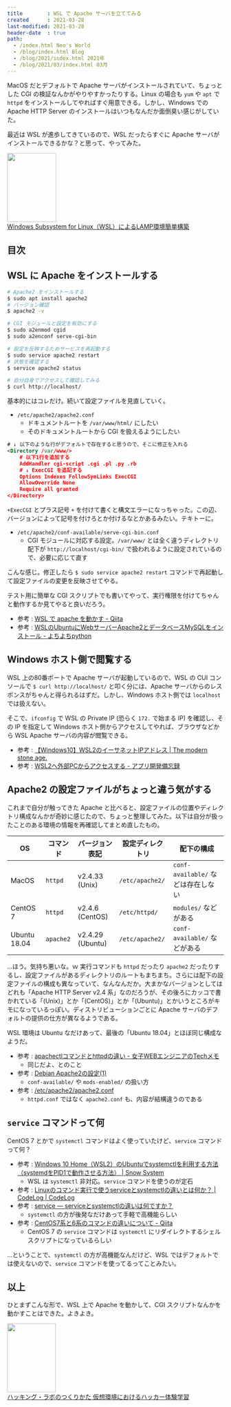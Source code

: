 ```yaml
---
title        : WSL で Apache サーバを立ててみる
created      : 2021-03-28
last-modified: 2021-03-28
header-date  : true
path:
  - /index.html Neo's World
  - /blog/index.html Blog
  - /blog/2021/index.html 2021年
  - /blog/2021/03/index.html 03月
---
```


MacOS だとデフォルトで Apache サーバがインストールされていて、ちょっとした CGI の検証なんかがやりやすかったりする。Linux の場合も `yum` や `apt` で `httpd` をインストールしてやればすぐ用意できる。しかし、Windows での Apache HTTP Server のインストールはいつもなんだか面倒臭い感じがしていた。

最近は WSL が進歩してきているので、WSL だったらすぐに Apache サーバがインストールできるかな？と思って、やってみた。

<div class="ad-amazon">
  <div class="ad-amazon-image">
    <a href="https://www.amazon.co.jp/dp/B07QLJ19J4?tag=neos21-22&amp;linkCode=osi&amp;th=1&amp;psc=1">
      <img src="https://m.media-amazon.com/images/I/41IenjjoIcL._SL160_.jpg" width="114" height="160">
    </a>
  </div>
  <div class="ad-amazon-info">
    <div class="ad-amazon-title">
      <a href="https://www.amazon.co.jp/dp/B07QLJ19J4?tag=neos21-22&amp;linkCode=osi&amp;th=1&amp;psc=1">Windows Subsystem for Linux（WSL）によるLAMP環境簡単構築</a>
    </div>
  </div>
</div>

## 目次

## WSL に Apache をインストールする

```bash
# Apache2 をインストールする
$ sudo apt install apache2
# バージョン確認
$ apache2 -v

# CGI モジュールと設定を有効にする
$ sudo a2enmod cgid
$ sudo a2enconf serve-cgi-bin

# 設定を反映するためサービスを再起動する
$ sudo service apache2 restart
# 状態を確認する
$ service apache2 status

# 自分自身でアクセスして確認してみる
$ curl http://localhost/
```

基本的にはコレだけ。続いて設定ファイルを見直していく。

- `/etc/apache2/apache2.conf`
  - ドキュメントルートを `/var/www/html/` にしたい
  - そのドキュメントルートから CGI を扱えるようにしたい

```xml
# ↓ 以下のような行がデフォルトで存在すると思うので、そこに修正を入れる
<Directory /var/www/>
    # 以下1行を追加する
    AddHandler cgi-script .cgi .pl .py .rb
    # ↓ ExecCGI を追記する
    Options Indexes FollowSymLinks ExecCGI
    AllowOverride None
    Require all granted
</Directory>
```

`+ExecCGI` とプラス記号 `+` を付けて書くと構文エラーになっちゃった。この辺、バージョンによって記号を付けろとか付けるなとかあるみたい。テキトーに。

- `/etc/apache2/conf-available/serve-cgi-bin.conf`
  - CGI モジュールに対応する設定。`/var/www/` とは全く違うディレクトリ配下が `http://localhost/cgi-bin/` で扱われるように設定されているので、必要に応じて直す

こんな感じ。修正したら `$ sudo service apache2 restart` コマンドで再起動して設定ファイルの変更を反映させてやる。

テスト用に簡単な CGI スクリプトでも書いてやって、実行権限を付けてちゃんと動作するか見てやると良いだろう。

- 参考 : [WSL で apache を動かす - Qiita](https://qiita.com/sugao516/items/a4b15dc174889e27565b)
- 参考 : [WSLのUbuntuにWebサーバーApache2とデータベースMySQLをインストール - よちよちpython](https://chayarokurokuro.hatenablog.com/entry/2019/11/14/022733)

## Windows ホスト側で閲覧する

WSL 上の80番ポートで Apache サーバが起動しているので、WSL の CUI コンソールで `$ curl http://localhost/` と叩く分には、Apache サーバからのレスポンスがちゃんと得られるはずだ。しかし、Windows ホスト側では `localhost` では扱えない。

そこで、`ifconfig` で WSL の Private IP (恐らく `172.` で始まる IP) を確認し、その IP を指定して Windows ホスト側からアクセスしてやれば、ブラウザなどから WSL Apache サーバの内容が閲覧できる。

- 参考 : [【Windows10】WSL2のイーサネットIPアドレス | The modern stone age.](https://www.yokoweb.net/2020/06/03/windows10-wsl2-ip-address/)
- 参考 : [WSL2へ外部PCからアクセスする - アプリ開発備忘録](https://matsudamper.hatenablog.com/entry/2020/04/16/044357)

## Apache2 の設定ファイルがちょっと違う気がする

これまで自分が触ってきた Apache と比べると、設定ファイルの位置やディレクトリ構成なんかが奇妙に感じたので、ちょっと整理してみた。以下は自分が扱ったことのある環境の情報を再確認してまとめ直したもの。

| OS           | コマンド  | バージョン表記   | 設定ディレクトリ | 配下の構成                         |
|--------------|-----------|------------------|------------------|------------------------------------|
| MacOS        | `httpd`   | v2.4.33 (Unix)   | `/etc/apache2/`  | `conf-available/` などは存在しない |
| CentOS 7     | `httpd`   | v2.4.6 (CentOS)  | `/etc/httpd/`    | `modules/` などがある              |
| Ubuntu 18.04 | `apache2` | v2.4.29 (Ubuntu) | `/etc/apache2/`  | `conf-available/` などがある       |

…ほう。気持ち悪いな。ｗ 実行コマンドも `httpd` だったり `apache2` だったりするし、設定ファイルがあるディレクトリのルートもまちまち。さらには配下の設定ファイルの構成も異なっていて、なんなんだか。大まかなバージョンとしてはどれも「Apache HTTP Server v2.4 系」なのだろうが、その後ろにカッコで書かれている「(Unix)」とか「(CentOS)」とか「(Ubuntu)」とかいうところがキモになっているっぽい。ディストリビューションごとに Apache サーバのデフォルトの提供の仕方が異なるようである。

WSL 環境は Ubuntu なだけあって、最後の「Ubuntu 18.04」とほぼ同じ構成なようだ。

- 参考 : [apachectlコマンドとhttpdの違い - 女子WEBエンジニアのTechメモ](https://www.wegirls.tech/entry/2016/09/29/075200)
  - 同じだよ、とのこと
- 参考 : [Debian Apache2の設定(1)](http://www.linux.net-japan.info/install08.html)
  - `conf-available/` や `mods-enabled/` の扱い方
- 参考 : [/etc/apache2/apache2.conf](https://gist.github.com/Zeokat/3b5c1273a7da48e1ad94)
  - `httpd.conf` ではなく `apache2.conf` も、内容が結構違うのである

## `service` コマンドって何

CentOS 7 とかで `systemctl` コマンドはよく使っていたけど、`service` コマンドって何？

- 参考 : [Windows 10 Home（WSL2）のUbuntuでsystemctlを利用する方法（systemdをPID1で動作させる方法） | Snow System](https://snowsystem.net/other/windows/wsl2-ubuntu-systemctl/)
  - WSL は `systemctl` 非対応。`service` コマンドを使うのが定石
- 参考 : [Linuxのコマンド実行で使うserviceとsystemctlの違いとは何か？ | CodeLog | CodeLog](https://www.toumasu-program.net/qfr8l41pigu2v05ztwbc)
- 参考 : [service — serviceとsystemctlの違いは何ですか？](https://www.it-swarm.jp.net/ja/service/service%E3%81%A8systemctl%E3%81%AE%E9%81%95%E3%81%84%E3%81%AF%E4%BD%95%E3%81%A7%E3%81%99%E3%81%8B%EF%BC%9F/960094386/)
  - `systemctl` の方が後発なだけあって手軽で高機能らしい
- 参考 : [CentOS7系と6系のコマンドの違いについて - Qiita](https://qiita.com/shotaTsuge/items/9f337bad9f73c3953af1)
  - CentOS 7 の `service` コマンドは `systemctl` にリダイレクトするシェルスクリプトになっているらしい

…ということで、`systemctl` の方が高機能なんだけど、WSL ではデフォルトでは使えないので、`service` コマンドを使ってるってことみたい。

## 以上

ひとまずこんな形で、WSL 上で Apache を動かして、CGI スクリプトなんかを動かすことはできた。よきよき。

<div class="ad-amazon">
  <div class="ad-amazon-image">
    <a href="https://www.amazon.co.jp/dp/4798155306?tag=neos21-22&amp;linkCode=osi&amp;th=1&amp;psc=1">
      <img src="https://m.media-amazon.com/images/I/515nBNa1xXL._SL160_.jpg" width="113" height="160">
    </a>
  </div>
  <div class="ad-amazon-info">
    <div class="ad-amazon-title">
      <a href="https://www.amazon.co.jp/dp/4798155306?tag=neos21-22&amp;linkCode=osi&amp;th=1&amp;psc=1">ハッキング・ラボのつくりかた 仮想環境におけるハッカー体験学習</a>
    </div>
  </div>
</div>
